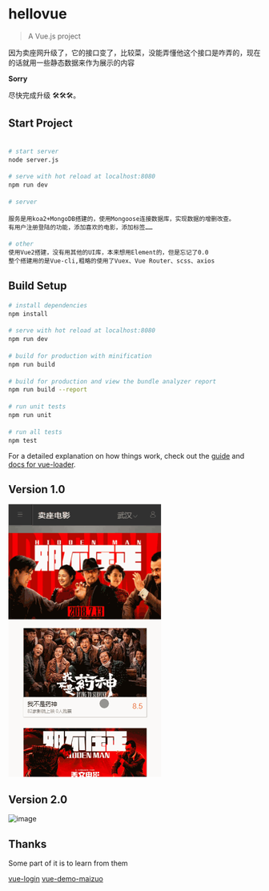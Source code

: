 # hellovue

> A Vue.js project

因为卖座网升级了，它的接口变了，比较菜，没能弄懂他这个接口是咋弄的，现在的话就用一些静态数据来作为展示的内容

**Sorry**

尽快完成升级
:hammer_and_wrench::hammer_and_wrench::hammer_and_wrench:。

## Start Project

``` bash

# start server
node server.js

# serve with hot reload at localhost:8080
npm run dev

# server

服务是用koa2+MongoDB搭建的，使用Mongoose连接数据库，实现数据的增删改查。
有用户注册登陆的功能，添加喜欢的电影，添加标签……

# other
使用Vue2搭建，没有用其他的UI库，本来想用Element的，但是忘记了0.0
整个搭建用的是Vue-cli,粗略的使用了Vuex、Vue Router、scss、axios


```

## Build Setup

``` bash
# install dependencies
npm install

# serve with hot reload at localhost:8080
npm run dev

# build for production with minification
npm run build

# build for production and view the bundle analyzer report
npm run build --report

# run unit tests
npm run unit

# run all tests
npm test
```

For a detailed explanation on how things work, check out the [guide](http://vuejs-templates.github.io/webpack/) and [docs for vue-loader](http://vuejs.github.io/vue-loader).

## Version 1.0

![image](./lalala.gif)

## Version 2.0

![image](./v_2.jpg)

## Thanks

Some part of it is to learn from them

[vue-login](https://github.com/stzhongjie/vue-login)
[vue-demo-maizuo](https://github.com/ChuckCZC/vue-demo-maizuo)
